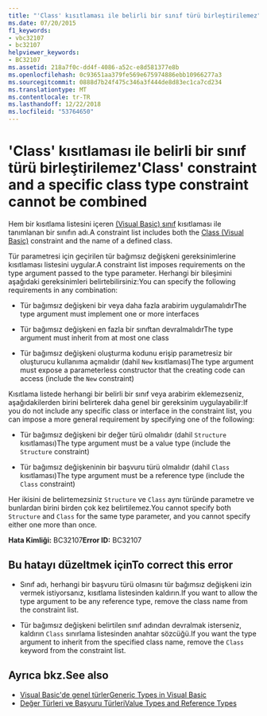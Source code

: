 ```yaml
---
title: "'Class' kısıtlaması ile belirli bir sınıf türü birleştirilemez"
ms.date: 07/20/2015
f1_keywords:
- vbc32107
- bc32107
helpviewer_keywords:
- BC32107
ms.assetid: 218a7f0c-dd4f-4086-a52c-e8d581377e8b
ms.openlocfilehash: 0c93651aa379fe569e675974886ebb10966277a3
ms.sourcegitcommit: 0888d7b24f475c346a3f444de8d83ec1ca7cd234
ms.translationtype: MT
ms.contentlocale: tr-TR
ms.lasthandoff: 12/22/2018
ms.locfileid: "53764650"
---
```

# <a name="class-constraint-and-a-specific-class-type-constraint-cannot-be-combined"></a><span data-ttu-id="0620c-102">'Class' kısıtlaması ile belirli bir sınıf türü birleştirilemez</span><span class="sxs-lookup"><span data-stu-id="0620c-102">'Class' constraint and a specific class type constraint cannot be combined</span></span>
<span data-ttu-id="0620c-103">Hem bir kısıtlama listesini içeren [(Visual Basic) sınıf](../../visual-basic/language-reference/statements/class-statement.md) kısıtlaması ile tanımlanan bir sınıfın adı.</span><span class="sxs-lookup"><span data-stu-id="0620c-103">A constraint list includes both the [Class (Visual Basic)](../../visual-basic/language-reference/statements/class-statement.md) constraint and the name of a defined class.</span></span>  
  
 <span data-ttu-id="0620c-104">Tür parametresi için geçirilen tür bağımsız değişkeni gereksinimlerine kısıtlaması listesini uygular.</span><span class="sxs-lookup"><span data-stu-id="0620c-104">A constraint list imposes requirements on the type argument passed to the type parameter.</span></span> <span data-ttu-id="0620c-105">Herhangi bir bileşimini aşağıdaki gereksinimleri belirtebilirsiniz:</span><span class="sxs-lookup"><span data-stu-id="0620c-105">You can specify the following requirements in any combination:</span></span>  
  
-   <span data-ttu-id="0620c-106">Tür bağımsız değişkeni bir veya daha fazla arabirim uygulamalıdır</span><span class="sxs-lookup"><span data-stu-id="0620c-106">The type argument must implement one or more interfaces</span></span>  
  
-   <span data-ttu-id="0620c-107">Tür bağımsız değişkeni en fazla bir sınıftan devralmalıdır</span><span class="sxs-lookup"><span data-stu-id="0620c-107">The type argument must inherit from at most one class</span></span>  
  
-   <span data-ttu-id="0620c-108">Tür bağımsız değişkeni oluşturma kodunu erişip parametresiz bir oluşturucu kullanıma açmalıdır (dahil `New` kısıtlaması)</span><span class="sxs-lookup"><span data-stu-id="0620c-108">The type argument must expose a parameterless constructor that the creating code can access (include the `New` constraint)</span></span>  
  
 <span data-ttu-id="0620c-109">Kısıtlama listede herhangi bir belirli bir sınıf veya arabirim eklemezseniz, aşağıdakilerden birini belirterek daha genel bir gereksinim uygulayabilir:</span><span class="sxs-lookup"><span data-stu-id="0620c-109">If you do not include any specific class or interface in the constraint list, you can impose a more general requirement by specifying one of the following:</span></span>  
  
-   <span data-ttu-id="0620c-110">Tür bağımsız değişkeni bir değer türü olmalıdır (dahil `Structure` kısıtlaması)</span><span class="sxs-lookup"><span data-stu-id="0620c-110">The type argument must be a value type (include the `Structure` constraint)</span></span>  
  
-   <span data-ttu-id="0620c-111">Tür bağımsız değişkeninin bir başvuru türü olmalıdır (dahil `Class` kısıtlaması)</span><span class="sxs-lookup"><span data-stu-id="0620c-111">The type argument must be a reference type (include the `Class` constraint)</span></span>  
  
 <span data-ttu-id="0620c-112">Her ikisini de belirtemezsiniz `Structure` ve `Class` aynı türünde parametre ve bunlardan birini birden çok kez belirtilemez.</span><span class="sxs-lookup"><span data-stu-id="0620c-112">You cannot specify both `Structure` and `Class` for the same type parameter, and you cannot specify either one more than once.</span></span>  
  
 <span data-ttu-id="0620c-113">**Hata Kimliği:** BC32107</span><span class="sxs-lookup"><span data-stu-id="0620c-113">**Error ID:** BC32107</span></span>  
  
## <a name="to-correct-this-error"></a><span data-ttu-id="0620c-114">Bu hatayı düzeltmek için</span><span class="sxs-lookup"><span data-stu-id="0620c-114">To correct this error</span></span>  
  
-   <span data-ttu-id="0620c-115">Sınıf adı, herhangi bir başvuru türü olmasını tür bağımsız değişkeni izin vermek istiyorsanız, kısıtlama listesinden kaldırın.</span><span class="sxs-lookup"><span data-stu-id="0620c-115">If you want to allow the type argument to be any reference type, remove the class name from the constraint list.</span></span>  
  
-   <span data-ttu-id="0620c-116">Tür bağımsız değişkeni belirtilen sınıf adından devralmak isterseniz, kaldırın `Class` sınırlama listesinden anahtar sözcüğü.</span><span class="sxs-lookup"><span data-stu-id="0620c-116">If you want the type argument to inherit from the specified class name, remove the `Class` keyword from the constraint list.</span></span>  
  
## <a name="see-also"></a><span data-ttu-id="0620c-117">Ayrıca bkz.</span><span class="sxs-lookup"><span data-stu-id="0620c-117">See also</span></span>

- [<span data-ttu-id="0620c-118">Visual Basic'de genel türler</span><span class="sxs-lookup"><span data-stu-id="0620c-118">Generic Types in Visual Basic</span></span>](../../visual-basic/programming-guide/language-features/data-types/generic-types.md)  
- [<span data-ttu-id="0620c-119">Değer Türleri ve Başvuru Türleri</span><span class="sxs-lookup"><span data-stu-id="0620c-119">Value Types and Reference Types</span></span>](../../visual-basic/programming-guide/language-features/data-types/value-types-and-reference-types.md)
